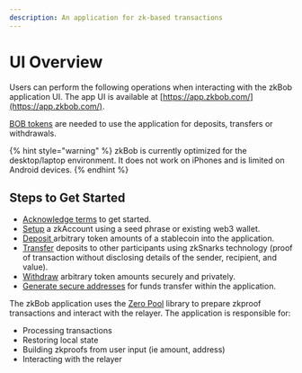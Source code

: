 ```yaml
---
description: An application for zk-based transactions
---
```


# UI Overview

Users can perform the following operations when interacting with the zkBob application UI. The app UI is available at [https://app.zkbob.com/](https://app.zkbob.com/).

[BOB tokens](../bob-stablecoin/bob-details.md) are needed to use the application for deposits, transfers or withdrawals.

{% hint style="warning" %}
zkBob is currently optimized for the desktop/laptop environment. It does not work on iPhones and is limited on Android devices.
{% endhint %}

## Steps to Get Started

* [Acknowledge terms](acknowledge-terms.md) to get started.
* [Setup](account-creation/) a zkAccount using a seed phrase or existing web3 wallet.
* [Deposit ](deposits.md)arbitrary token amounts of a stablecoin into the application.
* [Transfer](transfers.md) deposits to other participants using zkSnarks technology (proof of transaction without disclosing details of the sender, recipient, and value).
* [Withdraw](withdrawals.md) arbitrary token amounts securely and privately.
* [Generate secure addresses](generate-a-secure-address.md) for funds transfer within the application.

The zkBob application uses the [Zero Pool](https://zeropool.network/) library to prepare zkproof transactions and interact with the relayer. The application is responsible for:

* Processing transactions
* Restoring local state
* Building zkproofs from user input (ie amount, address)
* Interacting with the relayer



